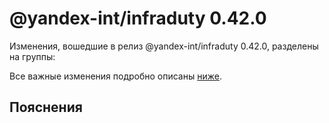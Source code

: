 # @yandex-int/infraduty 0.42.0

<!-- ЧЕЛОВЕЧЕСКОЕ ВСТУПЛЕНИЕ -->

Изменения, вошедшие в релиз @yandex-int/infraduty 0.42.0, разделены на группы:

Все важные изменения подробно описаны [ниже](#Пояснения).

## Пояснения

